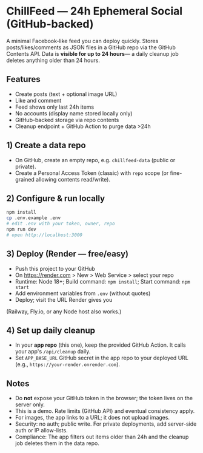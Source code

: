 
# ChillFeed — 24h Ephemeral Social (GitHub-backed)

A minimal Facebook-like feed you can deploy quickly. Stores posts/likes/comments as JSON files
in a GitHub repo via the GitHub Contents API. Data is **visible for up to 24 hours**—
a daily cleanup job deletes anything older than 24 hours.

## Features
- Create posts (text + optional image URL)
- Like and comment
- Feed shows only last 24h items
- No accounts (display name stored locally only)
- GitHub-backed storage via repo contents
- Cleanup endpoint + GitHub Action to purge data >24h

## 1) Create a data repo
- On GitHub, create an empty repo, e.g. `chillfeed-data` (public or private).
- Create a Personal Access Token (classic) with `repo` scope (or fine-grained allowing contents read/write).

## 2) Configure & run locally
```bash
npm install
cp .env.example .env
# edit .env with your token, owner, repo
npm run dev
# open http://localhost:3000
```

## 3) Deploy (Render — free/easy)
- Push this project to your GitHub
- On https://render.com > New > Web Service > select your repo
- Runtime: Node 18+; Build command: `npm install`; Start command: `npm start`
- Add environment variables from `.env` (without quotes)
- Deploy; visit the URL Render gives you

(Railway, Fly.io, or any Node host also works.)

## 4) Set up daily cleanup
- In your **app repo** (this one), keep the provided GitHub Action. It calls your app's `/api/cleanup` daily.
- Set `APP_BASE_URL` GitHub secret in the app repo to your deployed URL (e.g., `https://your-render.onrender.com`).

## Notes
- Do **not** expose your GitHub token in the browser; the token lives on the server only.
- This is a demo. Rate limits (GitHub API) and eventual consistency apply.
- For images, the app links to a URL; it does not upload images.
- Security: no auth; public write. For private deployments, add server-side auth or IP allow-lists.
- Compliance: The app filters out items older than 24h and the cleanup job deletes them in the data repo.
```


